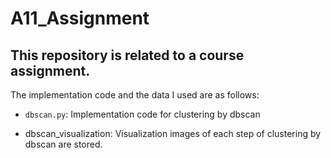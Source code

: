 # A11_Assignment

## This repository is related to a course assignment.

The implementation code and the data I used are as follows:

* `dbscan.py`: Implementation code for clustering by dbscan

* dbscan_visualization: Visualization images of each step of clustering by dbscan are stored.